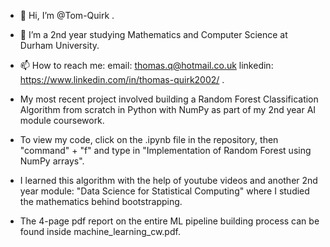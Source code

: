 - 👋 Hi, I’m @Tom-Quirk .
- 👀 I’m a 2nd year studying Mathematics and Computer Science at Durham University.
- 📫 How to reach me: email: thomas.q@hotmail.co.uk  linkedin: https://www.linkedin.com/in/thomas-quirk2002/ .

- My most recent project involved building a Random Forest Classification Algorithm from scratch in Python with NumPy as part of my 2nd year AI module coursework.
- To view my code, click on the .ipynb file in the repository, then "command" + "f" and type in "Implementation of Random Forest using NumPy arrays".
- I learned this algorithm with the help of youtube videos and another 2nd year module: "Data Science for Statistical Computing" where I studied the mathematics behind bootstrapping.
- The 4-page pdf report on the entire ML pipeline building process can be found inside machine_learning_cw.pdf.
<!---
Tom-Quirk/Tom-Quirk is a ✨ special ✨ repository because its `README.md` (this file) appears on your GitHub profile.
You can click the Preview link to take a look at your changes.
--->
